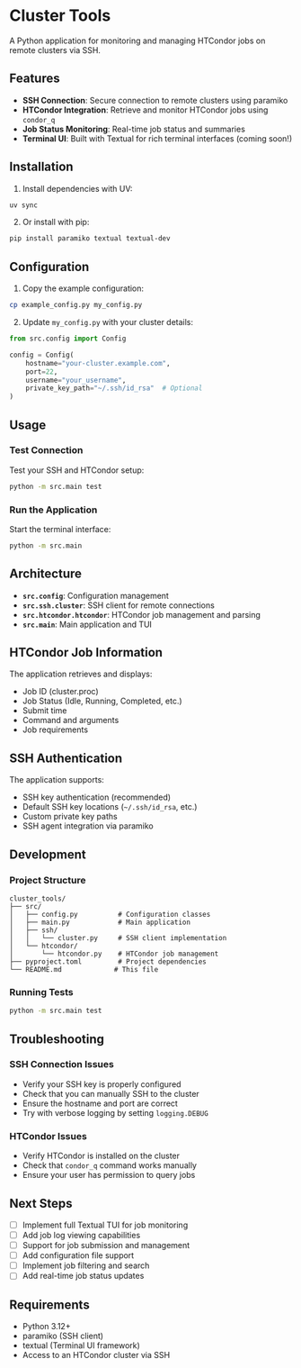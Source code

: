 # Cluster Tools

A Python application for monitoring and managing HTCondor jobs on remote clusters via SSH.

## Features

- **SSH Connection**: Secure connection to remote clusters using paramiko
- **HTCondor Integration**: Retrieve and monitor HTCondor jobs using `condor_q`
- **Job Status Monitoring**: Real-time job status and summaries
- **Terminal UI**: Built with Textual for rich terminal interfaces (coming soon!)

## Installation

1. Install dependencies with UV:
```bash
uv sync
```

2. Or install with pip:
```bash
pip install paramiko textual textual-dev
```

## Configuration

1. Copy the example configuration:
```bash
cp example_config.py my_config.py
```

2. Update `my_config.py` with your cluster details:
```python
from src.config import Config

config = Config(
    hostname="your-cluster.example.com",
    port=22,
    username="your_username",
    private_key_path="~/.ssh/id_rsa"  # Optional
)
```

## Usage

### Test Connection

Test your SSH and HTCondor setup:
```bash
python -m src.main test
```

### Run the Application

Start the terminal interface:
```bash
python -m src.main
```

## Architecture

- **`src.config`**: Configuration management
- **`src.ssh.cluster`**: SSH client for remote connections
- **`src.htcondor.htcondor`**: HTCondor job management and parsing
- **`src.main`**: Main application and TUI

## HTCondor Job Information

The application retrieves and displays:
- Job ID (cluster.proc)
- Job Status (Idle, Running, Completed, etc.)
- Submit time
- Command and arguments
- Job requirements

## SSH Authentication

The application supports:
- SSH key authentication (recommended)
- Default SSH key locations (`~/.ssh/id_rsa`, etc.)
- Custom private key paths
- SSH agent integration via paramiko

## Development

### Project Structure
```
cluster_tools/
├── src/
│   ├── config.py          # Configuration classes
│   ├── main.py            # Main application
│   ├── ssh/
│   │   └── cluster.py     # SSH client implementation
│   └── htcondor/
│       └── htcondor.py    # HTCondor job management
├── pyproject.toml         # Project dependencies
└── README.md             # This file
```

### Running Tests
```bash
python -m src.main test
```

## Troubleshooting

### SSH Connection Issues
- Verify your SSH key is properly configured
- Check that you can manually SSH to the cluster
- Ensure the hostname and port are correct
- Try with verbose logging by setting `logging.DEBUG`

### HTCondor Issues
- Verify HTCondor is installed on the cluster
- Check that `condor_q` command works manually
- Ensure your user has permission to query jobs

## Next Steps

- [ ] Implement full Textual TUI for job monitoring
- [ ] Add job log viewing capabilities
- [ ] Support for job submission and management
- [ ] Add configuration file support
- [ ] Implement job filtering and search
- [ ] Add real-time job status updates

## Requirements

- Python 3.12+
- paramiko (SSH client)
- textual (Terminal UI framework)
- Access to an HTCondor cluster via SSH
